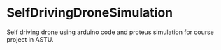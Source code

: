# SelfDrivingDroneSimulation
Self driving drone using arduino code and proteus simulation for course project in ASTU.
